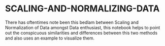 # SCALING-AND-NORMALIZING-DATA
There has oftentimes note been this bedlam between Scaling and Normalization of Data amongst Data enthusiast, this notebook helps to point out the conspicuous similarities and differences between this two methods and also uses an example to visualize them.
